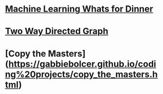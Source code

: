 # [Machine Learning Whats for Dinner](https://gabbiebolcer.github.io/coding%20projects/ML-whats-for-dinner.html)

# [Two Way Directed Graph](https://gabbiebolcer.github.io/coding%20projects/TwoWayDirectedGraph.html)

# [Copy the Masters] (https://gabbiebolcer.github.io/coding%20projects/copy_the_masters.html)
